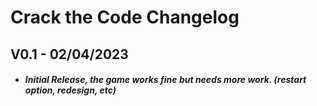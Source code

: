 # Crack the Code Changelog

## V0.1 - 02/04/2023
- ##### Initial Release, the game works fine but needs more work. (restart option, redesign, etc)